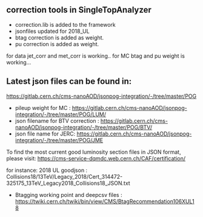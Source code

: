 ## correction tools in SingleTopAnalyzer
- correction.lib is added to the framework
- jsonfiles updated for 2018_UL
- btag correction is added as weight. 
- pu correction is added as weight. 

for data jet_corr and met_corr is working..
for MC btag and pu weight is working...

## Latest json files can be found in:

https://gitlab.cern.ch/cms-nanoAOD/jsonpog-integration/-/tree/master/POG

- pileup weight for MC : https://gitlab.cern.ch/cms-nanoAOD/jsonpog-integration/-/tree/master/POG/LUM/
- json filename for BTV correction : https://gitlab.cern.ch/cms-nanoAOD/jsonpog-integration/-/tree/master/POG/BTV/
- json file name for JERC: https://gitlab.cern.ch/cms-nanoAOD/jsonpog-integration/-/tree/master/POG/JME

To find the most current good luminosity section files in JSON format, please visit:
https://cms-service-dqmdc.web.cern.ch/CAF/certification/

for instance: 2018 UL goodjson : Collisions18/13TeV/Legacy_2018/Cert_314472-325175_13TeV_Legacy2018_Collisions18_JSON.txt   

- Btagging working point and deepcsv files : https://twiki.cern.ch/twiki/bin/view/CMS/BtagRecommendation106XUL18 

 
